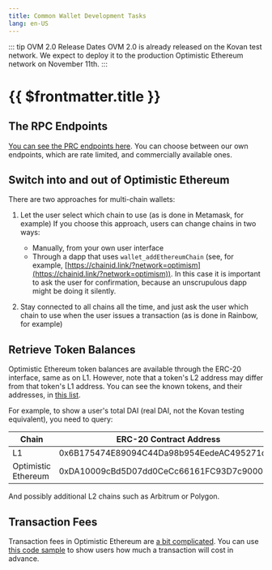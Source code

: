 ```yaml
---
title: Common Wallet Development Tasks
lang: en-US
---
```


::: tip OVM 2.0 Release Dates
OVM 2.0 is already released on the Kovan test network.
We expect to deploy it to the production Optimistic Ethereum network on November 11th.
:::


# {{ $frontmatter.title }}

## The RPC Endpoints

[You can see the PRC endpoints here](../../network.md). You can choose between our own
endpoints, which are rate limited, and commercially available ones. 

## Switch into and out of Optimistic Ethereum

There are two approaches for multi-chain wallets:

1. Let the user select which chain to use (as is done in Metamask, for example)
   If you choose this approach, users can change chains in two ways:

   - Manually, from your own user interface
   - Through a dapp that uses `wallet_addEthereumChain` 
     (see, for example, 
     [https://chainid.link/?network=optimism](https://chainid.link/?network=optimism)). 
     In this case it is important to ask the user for confirmation, because an unscrupulous
     dapp might be doing it silently.

1. Stay connected to all chains all the time, and just ask the user which chain to use 
   when the user issues a transaction (as is done in Rainbow, for example)


## Retrieve Token Balances

Optimistic Ethereum token balances are available through the ERC-20 interface, same as on
L1. However, note that a token's L2 address may differ from that token's L1 address. You
can see the known tokens, and their addresses, in [this list](https://github.com/ethereum-optimism/ethereum-optimism.github.io/blob/master/optimism.tokenlist.json).

For example, to show a user's total DAI (real DAI, not the Kovan testing equivalent), you
need to query:

| Chain | ERC-20 Contract Address |
| ----- | ------- |
| L1    | 0x6B175474E89094C44Da98b954EedeAC495271d0F |
| Optimistic Ethereum | 0xDA10009cBd5D07dd0CeCc66161FC93D7c9000da1 |

And possibly additional L2 chains such as Arbitrum or Polygon.


## Transaction Fees

Transaction fees in Optimistic Ethereum are [a bit complicated](../../users/fees-2.0.md). 
You can use [this code sample](../l2/new-fees.md#for-frontend-and-wallet-developers) to
show users how much a transaction will cost in advance.